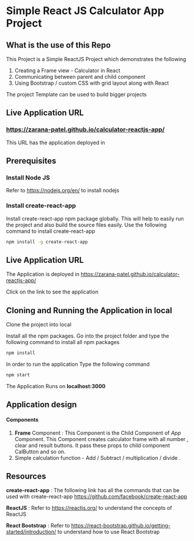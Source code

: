 # Simple React JS Calculator App Project

## What is the use of this Repo

This Project is a Simple ReactJS Project which demonstrates the following
1. Creating a Frame view - Calculator in React
2. Communicating between parent and child component
3. Using Bootstrap / custom CSS with grid layout along with React


The project Template can be used to build bigger projects

## Live Application URL

### https://zarana-patel.github.io/calculator-reactjs-app/
This URL has the application deployed in

## Prerequisites

### Install Node JS
Refer to https://nodejs.org/en/ to install nodejs

### Install create-react-app
Install create-react-app npm package globally. This will help to easily run the project and also build the source files easily. Use the following command to install create-react-app

```bash
npm install -g create-react-app
```
## Live Application URL

The Application is deployed in https://zarana-patel.github.io/calculator-reactjs-app/

Click on the link to see the application

## Cloning and Running the Application in local

Clone the project into local

Install all the npm packages. Go into the project folder and type the following command to install all npm packages

```bash
npm install
```

In order to run the application Type the following command

```bash
npm start
```

The Application Runs on **localhost:3000**

## Application design

#### Components

1. **Frame** Component : This Component is the Child Component of *App* Component. This Component creates calculator frame with all number , clear and result buttons. It pass these props to child component CalButton and so on.
2. Simple calculation function -  Add / Subtract / multiplication / divide .


## Resources

**create-react-app** : The following link has all the commands that can be used with create-react-app
https://github.com/facebook/create-react-app

**ReactJS** : Refer to https://reactjs.org/ to understand the concepts of ReactJS

**React Bootstrap** : Refer to https://react-bootstrap.github.io/getting-started/introduction/ to understand how to use React Bootstrap
